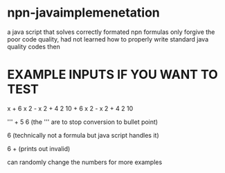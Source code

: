 # npn-javaimplemenetation
a java script that solves correctly formated npn formulas only
forgive the poor code quality, had not learned how to properly write standard java quality codes then

# EXAMPLE INPUTS IF YOU WANT TO TEST

x + 6 x 2 - x 2 + 4 2 10 + 6 x 2 - x 2 + 4 2 10

''' + 5 6    (the ''' are to stop conversion to bullet point)

6  (technically not a formula but java script handles it)

6 + (prints out invalid)

can randomly change the numbers for more examples
